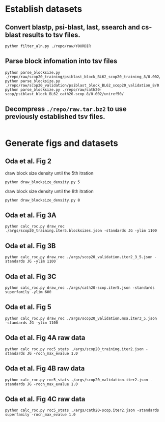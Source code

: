 
# Establish datasets

## Convert blastp, psi-blast, last, ssearch and cs-blast results to tsv files.
```
python filter_aln.py ./repo/raw/YOURDIR
```

## Parse block infomation into tsv files
```
python parse_blocksize.py ./repo/raw/scop20_training/psiblast_block_BL62_scop20_training_8/0.002/uniref50/
python parse_blocksize.py ./repo/raw/scop20_validation/psiblast_block_BL62_scop20_validation_8/0.002/uniref50/
python parse_blocksize.py ./repo/raw/cath20-scop/psiblast_block_BL62_cath20-scop_8/0.002/uniref50/
```
## Decompress `./repo/raw.tar.bz2` to use previously established tsv files.
```tar jxf repo/raw.tar.bz2
```

# Generate figs and datasets

## Oda et al. Fig 2
draw block size density until the 5th itration
```
python draw_blocksize_density.py 5
```

draw block size density until the 8th itration
```
python draw_blocksize_density.py 8
```

## Oda et al. Fig 3A
```
python calc_roc.py draw_roc ./args/scop20_training.iter5.blocksizes.json -standards JG -ylim 1100
```

## Oda et al. Fig 3B
```
python calc_roc.py draw_roc ./args/scop20_validation.iter2_3_5.json -standards JG -ylim 1100
```

## Oda et al. Fig 3C
```
python calc_roc.py draw_roc ./args/cath20-scop.iter5.json -standards superfamily -ylim 600
```

## Oda et al. Fig 5
```
python calc_roc.py draw_roc ./args/scop20_validation.msa.iter3_5.json -standards JG -ylim 1100
```

## Oda et al. Fig 4A raw data
```
python calc_roc.py roc5_stats ./args/scop20_training.iter2.json -standards JG -rocn_max_evalue 1.0
```

## Oda et al. Fig 4B raw data
```
python calc_roc.py roc5_stats ./args/scop20_validation.iter2.json -standards JG -rocn_max_evalue 1.0
```

## Oda et al. Fig 4C raw data
```
python calc_roc.py roc5_stats ./args/cath20-scop.iter2.json -standards superfamily -rocn_max_evalue 1.0
```
